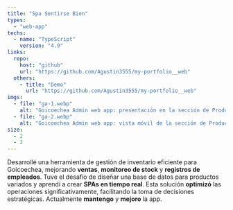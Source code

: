 ```yaml
---
title: "Spa Sentirse Bien"
types:
  - "web-app"
techs:
  - name: "TypeScript"
    version: "4.9"
links:
  repo:
    host: "github"
    url: "https://github.com/Agustin3555/my-portfolio__web"
  others:
    - title: "Demo"
      url: "https://github.com/Agustin3555/my-portfolio__web"
imgs:
  - file: "ga-1.webp"
    alt: "Goicoechea Admin web app: presentación en la sección de Productos"
  - file: "ga-2.webp"
    alt: "Goicoechea Admin web app: vista móvil de la sección de Productos"
size:
  - 2
  - 2
---
```


Desarrollé una herramienta de gestión de inventario eficiente para Goicoechea, mejorando **ventas**, **monitoreo de stock** y **registros de empleados**. Tuve el desafío de diseñar una base de datos para productos variados y aprendí a crear **SPAs en tiempo real**. Esta solución **optimizó** las operaciones significativamente, facilitando la toma de decisiones estratégicas. Actualmente **mantengo** y **mejoro** la app.
